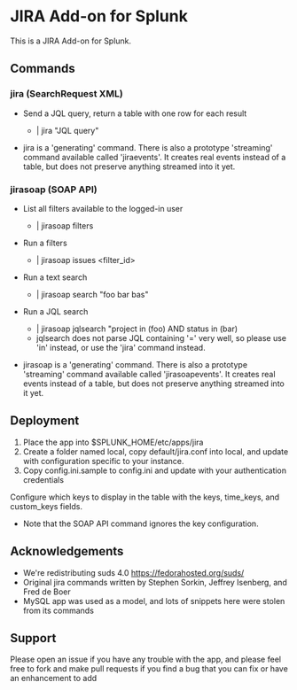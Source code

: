 JIRA Add-on for Splunk
======================

This is a JIRA Add-on for Splunk.

## Commands

### jira (SearchRequest XML)

* Send a JQL query, return a table with one row for each result
	* | jira "JQL query"

* jira is a 'generating' command. There is also a prototype 'streaming' command available called 'jiraevents'. It creates real 
  events instead of a table, but does not preserve anything streamed into it yet.

### jirasoap (SOAP API)

* List all filters available to the logged-in user
	* | jirasoap filters
* Run a filters
	* | jirasoap issues <filter_id>
* Run a text search
	* | jirasoap search "foo bar bas"
* Run a JQL search
	* | jirasoap jqlsearch "project in (foo) AND status in (bar)
	* jqlsearch does not parse JQL containing '=' very well, so please use 'in' instead, or use the 'jira' command instead.

* jirasoap is a 'generating' command. There is also a prototype 'streaming' command available called 'jirasoapevents'. It creates
  real events instead of a table, but does not preserve anything streamed into it yet.

## Deployment

1. Place the app into $SPLUNK_HOME/etc/apps/jira
2. Create a folder named local, copy default/jira.conf into local, and update with configuration specific to your instance.
3. Copy config.ini.sample to config.ini and update with your authentication credentials

Configure which keys to display in the table with the keys, time_keys, and custom_keys fields.
* Note that the SOAP API command ignores the key configuration.

## Acknowledgements

* We're redistributing suds 4.0 https://fedorahosted.org/suds/
* Original jira commands written by Stephen Sorkin, Jeffrey Isenberg, and Fred de Boer
* MySQL app was used as a model, and lots of snippets here were stolen from its commands

## Support

Please open an issue if you have any trouble with the app, and please feel free to fork and make pull requests if you find a bug
that you can fix or have an enhancement to add